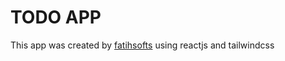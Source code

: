 # TODO APP

This app was created by [fatihsofts](https://github.com/fatihsofts) using reactjs and tailwindcss
